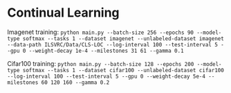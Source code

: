 # Continual Learning
Imagenet training:
`python main.py --batch-size 256 --epochs 90 --model-type softmax --tasks 1 --dataset imagenet --unlabeled-dataset imagenet --data-path ILSVRC/Data/CLS-LOC --log-interval 100 --test-interval 5 --gpu 0 --weight-decay 1e-4 --milestones 31 61 --gamma 0.1`

Cifar100 training:
`python main.py --batch-size 128 --epochs 200 --model-type softmax --tasks 1 --dataset cifar100 --unlabeled-dataset cifar100 --log-interval 100 --test-interval 5 --gpu 0 --weight-decay 5e-4 --milestones 60 120 160 --gamma 0.2`

